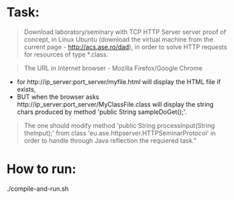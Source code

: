 # Task:
  > Download laboratory/seminary with TCP HTTP Server server 
  proof of concept, in Linux Ubuntu (download the virtual machine from the current page - http://acs.ase.ro/dad), 
  in order to solve HTTP requests for resources of type *.class. 
  
  > The URL in Internet browser - Mozilla Firefox/Google Chrome 
  * for http://ip_server:port_server/myfile.html will display the HTML file if exists, 
  * BUT when the browser asks http://ip_server:port_server/MyClassFile.class will display 
  the string chars produced by method 'public String sampleDoGet();'. 
  
  > The one should modify method 'public String processInput(String theInput);' 
  from class 'eu.ase.httpserver.HTTPSeminarProtocol' in order to handle through Java reflection the requiered task."

# How to run:
  ./compile-and-run.sh
